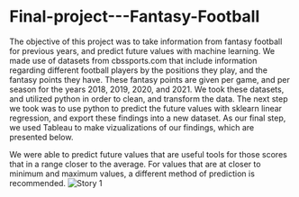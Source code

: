 # Final-project---Fantasy-Football

The objective of this project was to take information from fantasy football for previous years, and predict future values with machine learning. We made use of datasets from cbssports.com that include information regarding different football players by the positions they play, and the fantasy points they have. These fantasy points are given per game, and per season for the years 2018, 2019, 2020, and 2021. We took these datasets, and utilized python in order to clean, and transform the data. The next step we took was to use python to predict the future values with sklearn linear regression, and export these findings into a new dataset. As our final step, we used Tableau to make vizualizations of our findings, which are presented below.

We were able to predict future values that are useful tools for those scores that in a range closer to the average. For values that are at closer to minimum and maximum values, a different method of prediction is recommended.
![Story 1](https://user-images.githubusercontent.com/79889633/135738091-c4bee524-d086-4ceb-9b42-6561f00a13ec.png)
